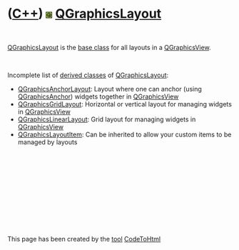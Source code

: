 



 

 

 

 

 

([C++](Cpp.md)) ![Qt](PicQt.png) [QGraphicsLayout](CppQGraphicsLayout.md)
===========================================================================

 

[QGraphicsLayout](CppQGraphicsLayout.md) is the [base
class](CppBaseClass.md) for all layouts in a
[QGraphicsView](CppQGraphicsView.md).

 

Incomplete list of [derived classes](CppDerivedClass.md) of
[QGraphicsLayout](CppQGraphicsLayout.md):

-   [QGraphicsAnchorLayout](CppQGraphicsAnchorLayout.md): Layout where
    one can anchor (using [QGraphicsAnchor](CppQGraphicsAnchor.md))
    widgets together in [QGraphicsView](CppQGraphicsView.md)
-   [QGraphicsGridLayout](CppQGraphicsGridLayout.md): Horizontal or
    vertical layout for managing widgets in
    [QGraphicsView](CppQGraphicsView.md)
-   [QGraphicsLinearLayout](CppQGraphicsLinearLayout.md): Grid layout
    for managing widgets in [QGraphicsView](CppQGraphicsView.md)
-   [QGraphicsLayoutItem](CppQGraphicsLayoutItem.md): Can be inherited
    to allow your custom items to be managed by layouts

 

 

 

 

 





 




This page has been created by the [tool](Tools.md)
[CodeToHtml](ToolCodeToHtml.md)
